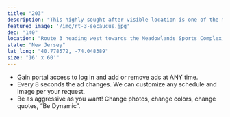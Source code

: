 ```yaml
---
title: "203"
description: "This highly sought after visible location is one of the most traveled sections of Rt. 3. Located right by the NJ Turnpike and the Lincoln Tunnel exit."
featured_image: '/img/rt-3-secaucus.jpg'
dec: "140"
location: "Route 3 heading west towards the Meadowlands Sports Complex, Secaucus, NJ"
state: "New Jersey"
lat_long: "40.778572, -74.048389"
size: "16' x 60'"
---
```

* Gain portal access to log in and add or remove ads at ANY time.
* Every 8 seconds the ad changes. We can customize any schedule and image per your request.
* Be as aggressive as you want! Change photos, change colors, change quotes, “Be Dynamic”.
